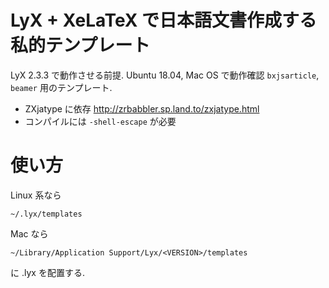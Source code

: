 # LyX + XeLaTeX で日本語文書作成する私的テンプレート
LyX 2.3.3 で動作させる前提.
Ubuntu 18.04, Mac OS で動作確認
`bxjsarticle`, `beamer` 用のテンプレート.

* ZXjatype に依存
http://zrbabbler.sp.land.to/zxjatype.html
* コンパイルには `-shell-escape` が必要

# 使い方
Linux 系なら
```
~/.lyx/templates
```
Mac なら
```
~/Library/Application Support/Lyx/<VERSION>/templates
```
に .lyx を配置する.
